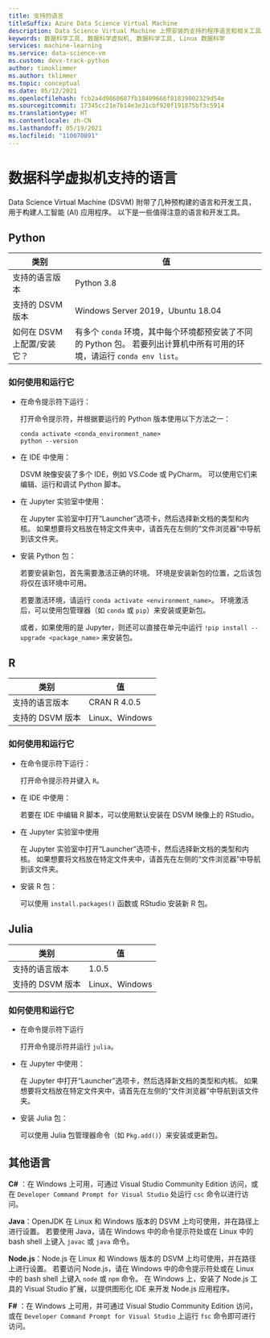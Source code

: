 ```yaml
---
title: 支持的语言
titleSuffix: Azure Data Science Virtual Machine
description: Data Science Virtual Machine 上预安装的支持的程序语言和相关工具。
keywords: 数据科学工具, 数据科学虚拟机, 数据科学工具, Linux 数据科学
services: machine-learning
ms.service: data-science-vm
ms.custom: devx-track-python
author: timoklimmer
ms.author: tklimmer
ms.topic: conceptual
ms.date: 05/12/2021
ms.openlocfilehash: fcb2a4d9860687fb18409666f81839002329d54e
ms.sourcegitcommit: 17345cc21e7b14e3e31cbf920f191875bf3c5914
ms.translationtype: HT
ms.contentlocale: zh-CN
ms.lasthandoff: 05/19/2021
ms.locfileid: "110070891"
---
```

# <a name="languages-supported-on-the-data-science-virtual-machine"></a>数据科学虚拟机支持的语言 

Data Science Virtual Machine (DSVM) 附带了几种预构建的语言和开发工具，用于构建人工智能 (AI) 应用程序。 以下是一些值得注意的语言和开发工具。

## <a name="python"></a>Python

| 类别 | 值 |
|--|--|
| 支持的语言版本 | Python 3.8 |
| 支持的 DSVM 版本 | Windows Server 2019，Ubuntu 18.04 |
| 如何在 DSVM 上配置/安装它？ | 有多个 `conda` 环境，其中每个环境都预安装了不同的 Python 包。 若要列出计算机中所有可用的环境，请运行 `conda env list`。 |

### <a name="how-to-use-and-run-it"></a>如何使用和运行它

* 在命令提示符下运行：

  打开命令提示符，并根据要运行的 Python 版本使用以下方法之一：

    ```
    conda activate <conda_environment_name>
    python --version
    ```
    
* 在 IDE 中使用：

  DSVM 映像安装了多个 IDE，例如 VS.Code 或 PyCharm。 可以使用它们来编辑、运行和调试 Python 脚本。

* 在 Jupyter 实验室中使用：

  在 Jupyter 实验室中打开“Launcher”选项卡，然后选择新文档的类型和内核。 如果想要将文档放在特定文件夹中，请首先在左侧的“文件浏览器”中导航到该文件夹。

* 安装 Python 包：

  若要安装新包，首先需要激活正确的环境。 环境是安装新包的位置，之后该包将仅在该环境中可用。

  若要激活环境，请运行 `conda activate <environment_name>`。 环境激活后，可以使用包管理器（如 `conda` 或 `pip`）来安装或更新包。

  或者，如果使用的是 Jupyter，则还可以直接在单元中运行 `!pip install --upgrade <package_name>` 来安装包。

## <a name="r"></a>R

| 类别 | 值 |
|--|--|
| 支持的语言版本 | CRAN R 4.0.5 |
| 支持的 DSVM 版本 | Linux、Windows |

### <a name="how-to-use-and-run-it"></a>如何使用和运行它

* 在命令提示符下运行：

  打开命令提示符并键入 `R`。

* 在 IDE 中使用：

  若要在 IDE 中编辑 R 脚本，可以使用默认安装在 DSVM 映像上的 RStudio。

* 在 Jupyter 实验室中使用

  在 Jupyter 实验室中打开“Launcher”选项卡，然后选择新文档的类型和内核。 如果想要将文档放在特定文件夹中，请首先在左侧的“文件浏览器”中导航到该文件夹。

* 安装 R 包：

  可以使用 `install.packages()` 函数或 RStudio 安装新 R 包。

## <a name="julia"></a>Julia

| 类别 | 值 |
| ------------- | ------------- |
| 支持的语言版本 | 1.0.5 |
| 支持的 DSVM 版本      | Linux、Windows     |


### <a name="how-to-use-and-run-it"></a>如何使用和运行它    

* 在命令提示符下运行

  打开命令提示符并运行 `julia`。

* 在 Jupyter 中使用：

  在 Jupyter 中打开“Launcher”选项卡，然后选择新文档的类型和内核。 如果想要将文档放在特定文件夹中，请首先在左侧的“文件浏览器”中导航到该文件夹。

* 安装 Julia 包：

  可以使用 Julia 包管理器命令（如 `Pkg.add()`）来安装或更新包。


## <a name="other-languages"></a>其他语言

**C#** ：在 Windows 上可用，可通过 Visual Studio Community Edition 访问，或在 `Developer Command Prompt for Visual Studio` 处运行 `csc` 命令以进行访问。

**Java**：OpenJDK 在 Linux 和 Windows 版本的 DSVM 上均可使用，并在路径上进行设置。 若要使用 Java，请在 Windows 中的命令提示符处或在 Linux 中的 bash shell 上键入 `javac` 或 `java` 命令。

**Node.js**：Node.js 在 Linux 和 Windows 版本的 DSVM 上均可使用，并在路径上进行设置。 若要访问 Node.js，请在 Windows 中的命令提示符处或在 Linux 中的 bash shell 上键入 `node` 或 `npm` 命令。 在 Windows 上，安装了 Node.js 工具的 Visual Studio 扩展，以提供图形化 IDE 来开发 Node.js 应用程序。

**F#** ：在 Windows 上可用，并可通过 Visual Studio Community Edition 访问，或在 `Developer Command Prompt for Visual Studio` 上运行 `fsc` 命令即可进行访问。
